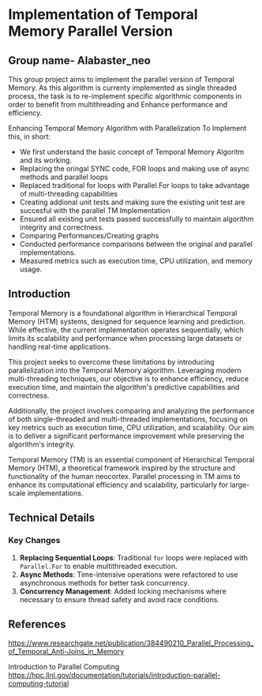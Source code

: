 # Implementation of Temporal Memory Parallel Version
## Group name- Alabaster_neo


This group project aims to implement the parallel version of Temporal Memory. As this algorithm is currenty implemented as single threaded process, the task is to re-implement specific algorithmic components in order to benefit from multithreading and Enhance performance and efficiency.

Enhancing Temporal Memory Algorithm with Parallelization
To Implement this, in short:

* We first understand the basic concept of Temporal Memory Algoritm and its working.
* Replacing the oringal SYNC code, FOR loops and making use of async methods and parallel loops
* Replaced traditional for loops with Parallel.For loops to take advantage of multi-threading capabilities
* Creating addional unit tests and making sure the existing unit test are succesful with the parallel TM Implementation
* Ensured all existing unit tests passed successfully to maintain algorithm integrity and correctness.
* Comparing Performances/Creating graphs
* Conducted performance comparisons between the original and parallel implementations.
* Measured metrics such as execution time, CPU utilization, and memory usage.


## Introduction

Temporal Memory is a foundational algorithm in Hierarchical Temporal Memory (HTM) systems, designed for sequence learning and prediction. While effective, the current implementation operates sequentially, which limits its scalability and performance when processing large datasets or handling real-time applications.

This project seeks to overcome these limitations by introducing parallelization into the Temporal Memory algorithm. Leveraging modern multi-threading techniques, our objective is to enhance efficiency, reduce execution time, and maintain the algorithm's predictive capabilities and correctness.

Additionally, the project involves comparing and analyzing the performance of both single-threaded and multi-threaded implementations, focusing on key metrics such as execution time, CPU utilization, and scalability. Our aim is to deliver a significant performance improvement while preserving the algorithm's integrity.



Temporal Memory (TM) is an essential component of Hierarchical Temporal Memory (HTM), a theoretical framework inspired by the structure and functionality of the human neocortex. Parallel processing in TM aims to enhance its computational efficiency and scalability, particularly for large-scale implementations.


## Technical Details

### Key Changes
1. **Replacing Sequential Loops**: Traditional `for` loops were replaced with `Parallel.For` to enable multithreaded execution.
2. **Async Methods**: Time-intensive operations were refactored to use asynchronous methods for better task concurrency.
3. **Concurrency Management**: Added locking mechanisms where necessary to ensure thread safety and avoid race conditions.




## References

https://www.researchgate.net/publication/384490210_Parallel_Processing_of_Temporal_Anti-Joins_in_Memory

Introduction to Parallel Computing
https://hpc.llnl.gov/documentation/tutorials/introduction-parallel-computing-tutorial



